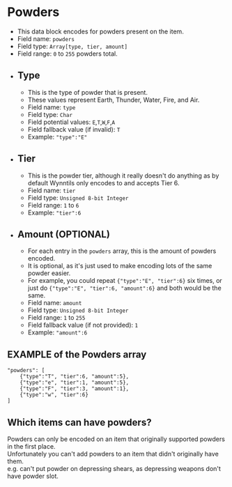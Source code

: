 # Powders
- This data block encodes for powders present on the item.
- Field name: `powders`
- Field type: `Array[type, tier, amount]`
- Field range: `0` to `255` powders total.
- ## Type
  - This is the type of powder that is present.
  - These values represent Earth, Thunder, Water, Fire, and Air.
  - Field name: `type`
  - Field type: `Char`
  - Field potential values: `E`,`T`,`W`,`F`,`A`
  - Field fallback value (if invalid): `T`
  - Example: `"type":"E"`
- ## Tier
  - This is the powder tier, although it really doesn't do anything as by default Wynntils only encodes to and accepts Tier 6.
  - Field name: `tier`
  - Field type: `Unsigned 8-bit Integer`
  - Field range: `1` to `6`
  - Example: `"tier":6`
- ## Amount (OPTIONAL)
  - For each entry in the `powders` array, this is the amount of powders encoded. 
  - It is optional, as it's just used to make encoding lots of the same powder easier.
  - For example, you could repeat `{"type":"E", "tier":6}` six times, or just do `{"type":"E", "tier":6, "amount":6}` and both would be the same.
  - Field name: `amount`
  - Field type: `Unsigned 8-bit Integer`
  - Field range: `1` to `255`
  - Field fallback value (if not provided): `1`
  - Example: `"amount":6`
## EXAMPLE of the Powders array
```
"powders": [
    {"type":"T", "tier":6, "amount":5},
    {"type":"e", "tier":1, "amount":5},
    {"type":"F", "tier":3, "amount":1},
    {"type":"w", "tier":6}
]
```
## Which items can have powders?
Powders can only be encoded on an item that originally supported powders in the first place.  
Unfortunately you can't add powders to an item that didn't originally have them.  
e.g. can't put powder on depressing shears, as depressing weapons don't have powder slot.
